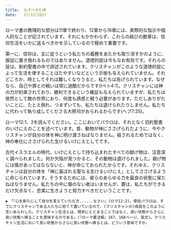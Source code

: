 ```yaml
---
title:  なすべき礼拝
date:   17/12/2017
---
```


ローマ書の教理的な部分は11章で終わり、12章から16章には、実際的な指示や個人的なことが記されています。それにもかかわらず、これらの結びの数章は、信仰生活をいかに送るべきかを示しているので極めて重要です。

第一に、信仰は、主に従うという私たちの義務をあたかも取り消すかのように、服従に置き換わるものではありません。道徳的掟は今もなお有効です。それらの掟は、新約聖書の中で詳述されています。クリスチャンがこのような道徳的掟によって生活を律することはたやすいなどという示唆も与えられていません。それどころか、時としてそれは難しくなりうると、私たちは告げられています。なぜなら、自己や罪との戦いは常に過酷だからです(Iペト4:1)。クリスチャンには神の力が約束されており、勝利できるという確証も与えられていますが、私たちは依然として敵の世界におり、何度も誘惑と戦う必要があります。ただしありがたいことに、たとえ倒れ、つまずいても、私たちは退けられたりしません。私たちに代わって執り成してくださる大祭司がおられるからです(ヘブ7:25)。

ローマ12:1、2を読んでください。ここにおいてパウロは、それとなく旧約聖書のいけにえのことを述べています。昔、動物が神にささげられたように、今やクリスチャンが自分の体を神に明け渡さねばなりません。殺されるためではなく、神の奉仕にささげられた生けるいけにえとしてです。

古代イスラエルの時代、いけにえとして持ち込まれたすべての献げ物は、注意深く調べられました。何か欠陥が見つかると、その動物は退けられました。献げ物には傷があってはならないと、神が命じておられたからです。それゆえ、クリスチャンは自分の体を「神に喜ばれる聖なる生けるいけにえ」としてささげるように命じられています。そうするためには、彼らのあらゆる力を最良の状態に保たねばなりません。私たちの中に傷のない者はいませんが、要は、私たちができるだけ欠点なく、忠実に生きようと努力すべきだということです。

`◆　「『心を新たにして自分を変えていただき......なさい』(ロマ12:2)。使徒パウロは、すでにクリスチャンである人たちに宛てて書いているので、(クリスチャンの)成長をこのように言いあらわした。クリスチャン生活とは、現状にとどまることではなく、良い状態からさらに良い状態へ移ることを意味するのである」(『ローマ書注解』167、168ページ、英文)。クリスチャン生活において良い状態からさらに良い状態へ移るとは、どういう意味ですか。`
